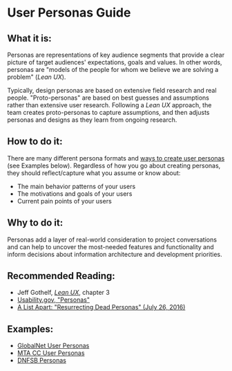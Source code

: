 # User Personas Guide

## What it is:

Personas are representations of key audience segments that provide a clear picture of target audiences' expectations, goals and values. In other words, personas are "models of the people for whom we believe we are solving a problem" (*Lean UX*).

Typically, design personas are based on extensive field research and real people. "Proto-personas" are based on best guesses and assumptions rather than extensive user research. Following a *Lean UX* approach, the team creates proto-personas to capture assumptions, and then adjusts personas and designs as they learn from ongoing research.

## How to do it:

There are many different persona formats and [ways to create user personas](https://www.google.com/search?source=hp&ei=QGkEW5XEGKXljwT15pKgBA&q=how+to+create+user+personas&oq=how+to+create+user+per&gs_l=psy-ab.3.0.0l2j0i22i30k1l8.2337.6160.0.7265.24.17.0.6.6.0.132.1526.9j7.17.0....0...1c.1.64.psy-ab..1.22.1541.0..0i131k1.58.Ur19LHgyFBQ) (see Examples below). Regardless of how you go about creating personas, they should reflect/capture what you assume or know about:

*   The main behavior patterns of your users
*   The motivations and goals of your users
*   Current pain points of your users

## Why to do it:

Personas add a layer of real-world consideration to project conversations and can help to uncover the most-needed features and functionality and inform decisions about information architecture and development priorities.

## Recommended Reading:

*   Jeff Gothelf, [*Lean UX*](https://www.jeffgothelf.com/lean-ux-book/), chapter 3
*   [Usability.gov, "Personas"](https://www.usability.gov/how-to-and-tools/methods/personas.html)
*   [A List Apart: "Resurrecting Dead Personas" (July 26, 2016)](http://alistapart.com/article/resurrecting-dead-personas)

## Examples:

*   [GlobalNet User Personas](https://docs.google.com/presentation/d/1cv5z-OWDAiXCdDyHvaiQFSNIKgXi0jGfWzeuo2_Ms8A/edit#slide=id.p)
*   [MTA CC User Personas](https://docs.google.com/spreadsheets/d/1DejZJ1x0C2T5TwDKYttkoR0ToeJ1p_OvMaUJ3bss5hE/edit#gid=0)
*   [DNFSB Personas](https://drive.google.com/drive/u/0/folders/0B_TE_R8az0YzZS1ZbkpLWnhCUG8)
